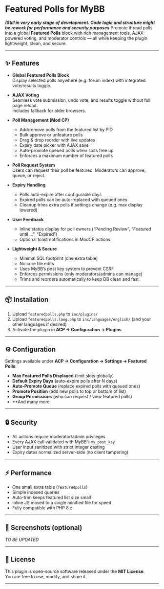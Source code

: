 # Featured Polls for MyBB

***(Still in very early stage of  development. Code logic and structure might be rework for performance and security purposes***
Promote thread polls into a global **Featured Polls** block with rich management tools, AJAX-powered voting, and moderator controls — all while keeping the plugin lightweight, clean, and secure.

---

## ✨ Features

- **Global Featured Polls Block**  
  Display selected polls anywhere (e.g. forum index) with integrated vote/results toggle.

- **AJAX Voting**  
  Seamless vote submission, undo vote, and results toggle without full page reload.  
  Includes fallback for older browsers.

- **Poll Management (Mod CP)**  
  - Add/remove polls from the featured list by PID  
  - Bulk approve or unfeature polls  
  - Drag & drop reorder with live updates  
  - Expiry date picker with AJAX save  
  - Auto-promote queued polls when slots free up  
  - Enforces a maximum number of featured polls

- **Poll Request System**  
  Users can request their poll be featured. Moderators can approve, queue, or reject.

- **Expiry Handling**  
  - Polls auto-expire after configurable days  
  - Expired polls can be auto-replaced with queued ones  
  - Cleanup trims extra polls if settings change (e.g. max display lowered)

- **User Feedback**  
  - Inline status display for poll owners (“Pending Review”, “Featured until …”, “Expired”)  
  - Optional toast notifications in ModCP actions

- **Lightweight & Secure**  
  - Minimal SQL footprint (one extra table)  
  - No core file edits  
  - Uses MyBB’s post key system to prevent CSRF  
  - Enforces permissions (only moderators/admins can manage)  
  - Trims and reorders automatically to keep DB clean and fast

---

## 📦 Installation

1. Upload `featuredpolls.php` to `inc/plugins/`  
2. Upload `featuredpolls.lang.php` to `inc/languages/english/` (and your other languages if desired)  
3. Activate the plugin in **ACP → Configuration → Plugins**

---

## ⚙️ Configuration

Settings available under **ACP → Configuration → Settings → Featured Polls**:

- **Max Featured Polls Displayed** (limit slots globally)  
- **Default Expiry Days** (auto-expire polls after N days)  
- **Auto-Promote Queue** (replace expired polls with queued ones)  
- **Promote Position** (add new polls to top or bottom of list)  
- **Group Permissions** (who can request / view featured polls)
- **And many more

---

## 🔒 Security

- All actions require moderator/admin privileges  
- Every AJAX call validated with MyBB’s `my_post_key`  
- User input sanitized with strict integer casting  
- Expiry dates normalized server-side (no client tampering)

---

## ⚡ Performance

- One small extra table (`featuredpolls`)  
- Simple indexed queries  
- Auto-trim keeps featured list size small  
- Inline JS moved to a single minified file for speed  
- Fully compatible with PHP 8.x  

---

## 📸 Screenshots (optional)

_TO BE UPDATED_

---

## 📝 License

This plugin is open-source software released under the **MIT License**.  
You are free to use, modify, and share it.

---
